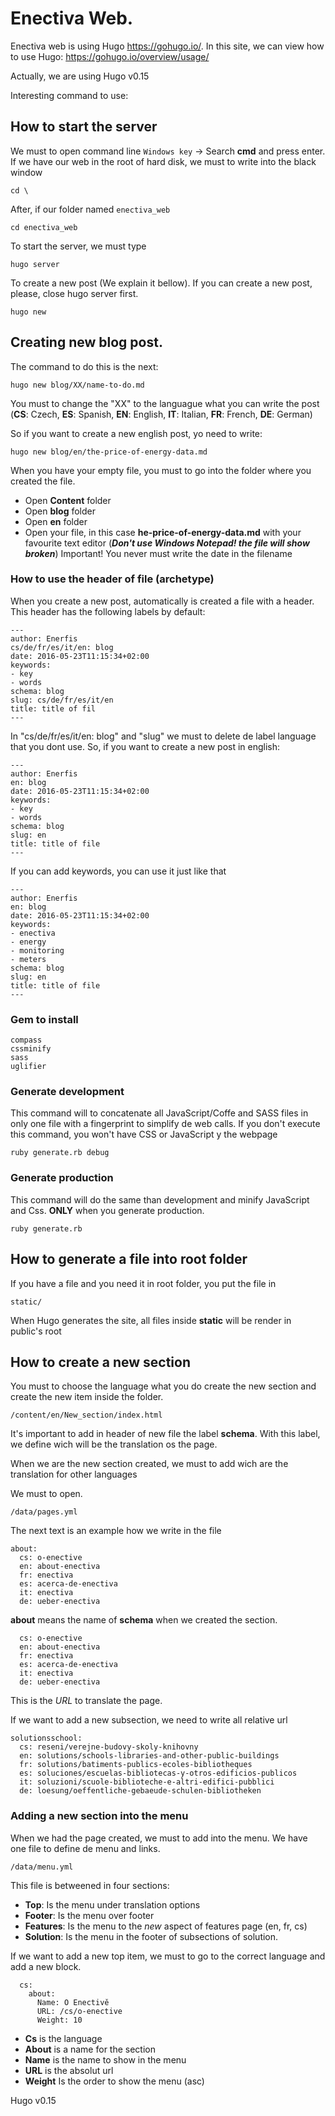 # Enectiva Web.
Enectiva web is using Hugo https://gohugo.io/. In this site, we can view how to use Hugo: https://gohugo.io/overview/usage/

Actually, we are using Hugo v0.15

Interesting command to use:

## How to start the server

We must to open command line
```Windows key``` -> Search **cmd** and press enter. If we have our web in the root of hard disk, we must to write into the black window

```
cd \
```

After, if our folder named `enectiva_web`
```
cd enectiva_web
```

To start the server, we must type
```
hugo server
```
To create a new post (We explain it bellow). If you can create a new post, please, close hugo server first.
```
hugo new
```

## Creating new blog post.

The command to do this is the next:

```
hugo new blog/XX/name-to-do.md
```

You must to change the "XX" to the languague what you can write the post (**CS**: Czech, **ES**: Spanish, **EN**: English, **IT**: Italian, **FR**: French, **DE**: German)

So if you want to create a new english post, yo need to write:

```
hugo new blog/en/the-price-of-energy-data.md
```


When you have your empty file, you must to go into the folder where you created the file.

- Open **Content** folder
- Open **blog** folder
- Open **en** folder
- Open your file, in this case **he-price-of-energy-data.md** with your favourite text editor (***Don't use Windows Notepad! the file will show broken***)
Important! You never must write the date in the filename


### How to use the header of file (archetype)

When you create a new post, automatically is created a file with a header. This header has the following labels by default:
```
---
author: Enerfis
cs/de/fr/es/it/en: blog
date: 2016-05-23T11:15:34+02:00
keywords:
- key
- words
schema: blog
slug: cs/de/fr/es/it/en
title: title of fil
---
```
In "cs/de/fr/es/it/en: blog" and "slug" we must to delete de label language that you dont use. So, if you want to create a new post in english:

```
---
author: Enerfis
en: blog
date: 2016-05-23T11:15:34+02:00
keywords:
- key
- words
schema: blog
slug: en
title: title of file
---
```
If you can add keywords, you can use it just like that

```
---
author: Enerfis
en: blog
date: 2016-05-23T11:15:34+02:00
keywords:
- enectiva
- energy
- monitoring
- meters
schema: blog
slug: en
title: title of file
---
```

### Gem to install

```
compass
cssminify
sass
uglifier
```

### Generate development

This command will to concatenate all JavaScript/Coffe and SASS files in only one file with a fingerprint to simplify de web calls. If you don't execute this command, you won't have CSS or JavaScript y the webpage

```
ruby generate.rb debug
```

### Generate production

This command will do the same than development and minify JavaScript and Css. **ONLY** when you generate production.
```
ruby generate.rb
```

## How to generate a file into root folder

If you have a file and you need it in root folder, you put the file in

```
static/
```

When Hugo generates the site, all files inside **static** will be render in public's root

## How to create a new section
You must to choose the language what you do create the new section and create the new item inside the folder.

```
/content/en/New_section/index.html
```
It's important to add in header of new file the label **schema**. With this label, we define wich will be the translation os the page.

When we are the new section created, we must to add wich are the translation for other languages

We must to open.
```
/data/pages.yml
```
The next text is an example how we write in the file
```
about:
  cs: o-enective
  en: about-enectiva
  fr: enectiva
  es: acerca-de-enectiva
  it: enectiva
  de: ueber-enectiva
```

**about** means the name of **schema** when we created the section.
```
  cs: o-enective
  en: about-enectiva
  fr: enectiva
  es: acerca-de-enectiva
  it: enectiva
  de: ueber-enectiva
```
This is the *URL* to translate the page.

If we want to add a new subsection, we need to write all relative url
```
solutionsschool:
  cs: reseni/verejne-budovy-skoly-knihovny
  en: solutions/schools-libraries-and-other-public-buildings
  fr: solutions/batiments-publics-ecoles-bibliotheques
  es: soluciones/escuelas-bibliotecas-y-otros-edificios-publicos
  it: soluzioni/scuole-biblioteche-e-altri-edifici-pubblici
  de: loesung/oeffentliche-gebaeude-schulen-bibliotheken
```
### Adding a new section into the menu

When we had the page created, we must to add into the menu. We have one file to define de menu and links.
```
/data/menu.yml
```

This file is betweened in four sections:

- **Top**: Is the menu under translation options
- **Footer**: Is the menu over footer
- **Features**: Is the menu to the *new* aspect of features page (en, fr, cs)
- **Solution**: Is the menu in the footer of subsections of solution.

If we want to add a new top item, we must to go to the correct language and add a new block.
```
  cs:
    about:
      Name: O Enectivě
      URL: /cs/o-enective
      Weight: 10

```
- **Cs** is the language
- **About** is a name for the section
- **Name** is the name to show in the menu
- **URL** is the absolut url
- **Weight** Is the order to show the menu (asc)

Hugo v0.15
